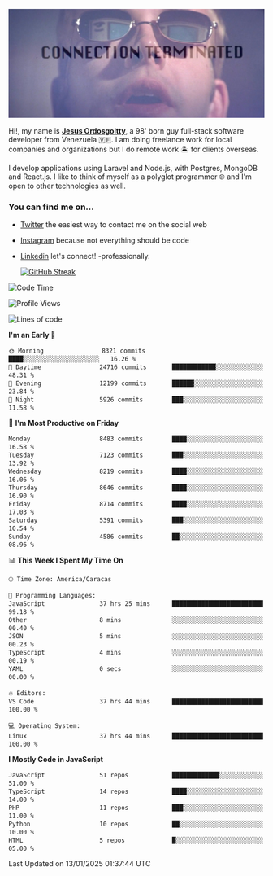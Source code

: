 ![hackers movie reference](./disconnected.jpg)

Hi!, my name is [**Jesus Ordosgoitty**](https://jodaz.dev), a 98' born guy full-stack software developer from Venezuela 🇻🇪. I am doing freelance work for local companies and organizations but I do remote work 🏝️ for clients overseas. 

I develop applications using Laravel and Node.js, with Postgres, MongoDB and React.js. I like to think of myself as a polyglot programmer 🌐 and I'm open to other technologies as well.

### You can find me on...

- [Twitter](https://twitter.com/jodaz_) the easiest way to contact me on the social web
- [Instagram](https://instagram.com/jodaz_) because not everything should be code
- [Linkedin](https://linkedin.com/in/jodaz) let's connect! -professionally.


    [![GitHub Streak](https://streak-stats.demolab.com?user=jodaz&theme=tokyonight)](https://git.io/streak-stats)

<!--START_SECTION:waka-->
![Code Time](http://img.shields.io/badge/Code%20Time-7%2C039%20hrs-blue)

![Profile Views](http://img.shields.io/badge/Profile%20Views-0-blue)

![Lines of code](https://img.shields.io/badge/From%20Hello%20World%20I%27ve%20Written-83.2%20million%20lines%20of%20code-blue)

**I'm an Early 🐤** 

```text
🌞 Morning                8321 commits        ████░░░░░░░░░░░░░░░░░░░░░   16.26 % 
🌆 Daytime                24716 commits       ████████████░░░░░░░░░░░░░   48.31 % 
🌃 Evening                12199 commits       ██████░░░░░░░░░░░░░░░░░░░   23.84 % 
🌙 Night                  5926 commits        ███░░░░░░░░░░░░░░░░░░░░░░   11.58 % 
```
📅 **I'm Most Productive on Friday** 

```text
Monday                   8483 commits        ████░░░░░░░░░░░░░░░░░░░░░   16.58 % 
Tuesday                  7123 commits        ███░░░░░░░░░░░░░░░░░░░░░░   13.92 % 
Wednesday                8219 commits        ████░░░░░░░░░░░░░░░░░░░░░   16.06 % 
Thursday                 8646 commits        ████░░░░░░░░░░░░░░░░░░░░░   16.90 % 
Friday                   8714 commits        ████░░░░░░░░░░░░░░░░░░░░░   17.03 % 
Saturday                 5391 commits        ███░░░░░░░░░░░░░░░░░░░░░░   10.54 % 
Sunday                   4586 commits        ██░░░░░░░░░░░░░░░░░░░░░░░   08.96 % 
```


📊 **This Week I Spent My Time On** 

```text
🕑︎ Time Zone: America/Caracas

💬 Programming Languages: 
JavaScript               37 hrs 25 mins      █████████████████████████   99.18 % 
Other                    8 mins              ░░░░░░░░░░░░░░░░░░░░░░░░░   00.40 % 
JSON                     5 mins              ░░░░░░░░░░░░░░░░░░░░░░░░░   00.23 % 
TypeScript               4 mins              ░░░░░░░░░░░░░░░░░░░░░░░░░   00.19 % 
YAML                     0 secs              ░░░░░░░░░░░░░░░░░░░░░░░░░   00.00 % 

🔥 Editors: 
VS Code                  37 hrs 44 mins      █████████████████████████   100.00 % 

💻 Operating System: 
Linux                    37 hrs 44 mins      █████████████████████████   100.00 % 
```

**I Mostly Code in JavaScript** 

```text
JavaScript               51 repos            █████████████░░░░░░░░░░░░   51.00 % 
TypeScript               14 repos            ████░░░░░░░░░░░░░░░░░░░░░   14.00 % 
PHP                      11 repos            ███░░░░░░░░░░░░░░░░░░░░░░   11.00 % 
Python                   10 repos            ██░░░░░░░░░░░░░░░░░░░░░░░   10.00 % 
HTML                     5 repos             █░░░░░░░░░░░░░░░░░░░░░░░░   05.00 % 
```




 Last Updated on 13/01/2025 01:37:44 UTC
<!--END_SECTION:waka-->

